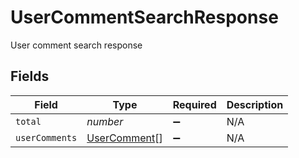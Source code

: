 # UserCommentSearchResponse

User comment search response


## Fields

| Field                                               | Type                                                | Required                                            | Description                                         |
| --------------------------------------------------- | --------------------------------------------------- | --------------------------------------------------- | --------------------------------------------------- |
| `total`                                             | *number*                                            | :heavy_minus_sign:                                  | N/A                                                 |
| `userComments`                                      | [UserComment](../../models/shared/usercomment.md)[] | :heavy_minus_sign:                                  | N/A                                                 |